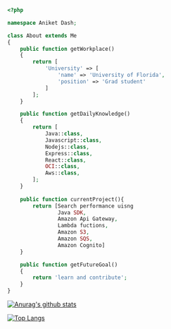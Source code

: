 ```php
<?php

namespace Aniket Dash;

class About extends Me
{
    public function getWorkplace()
    {
        return [
            'University' => [
                'name' => 'University of Florida',
                'position' => 'Grad student'         
            ]
        ];
    }

    public function getDailyKnowledge()
    {
        return [
            Java::class,
            Javascript::class,
            Nodejs::class,
            Express::class,
            React::class,
            OCI::class,
            Aws::class,
        ];
    }
    
    public function currentProject(){
        return [Search performance uisng
                Java SDK,
                Amazon Api Gateway,
                Lambda fuctions,
                Amazon S3,
                Amazon SQS,
                Amazon Cognito]
    }

    public function getFutureGoal()
    {
        return 'learn and contribute';
    }
}
```
[![Anurag's github stats](https://github-readme-stats.vercel.app/api?username=aniketdash)](https://github.com/anuraghazra/github-readme-stats)

[![Top Langs](https://github-readme-stats.vercel.app/api/top-langs/?username=aniketdash&layout=compact)](https://github.com/anuraghazra/github-readme-stats)
